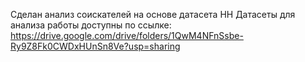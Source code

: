 Сделан анализ соискателей на основе датасета НН
Датасеты для анализа работы доступны по ссылке: https://drive.google.com/drive/folders/1QwM4NFnSsbe-Ry9Z8Fk0CWDxHUnSn8Ve?usp=sharing
